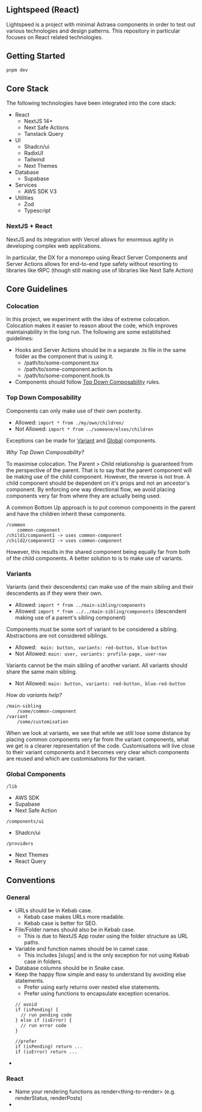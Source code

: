 ## Lightspeed (React)
Lightspeed is a project with minimal Astraea components in order to test out various technologies and design patterns. This repository in particular focuses on React related technologies.

## Getting Started

```bash
pnpm dev
```

## Core Stack

The following technologies have been integrated into the core stack:
- React
  - NextJS 14+
  - Next Safe Actions
  - Tanstack Query
- UI
  - Shadcn/ui
  - RadixUI
  - Tailwind
  - Next Themes
- Database
  - Supabase
- Services
  - AWS SDK V3
- Utilities
  - Zod
  - Typescript

### NextJS + React

NextJS and its integration with Vercel allows for enormous agility in developing complex web applications.

In particular, the DX for a monorepo using React Server Components and Server Actions allows for end-to-end type safety without resorting to libraries like tRPC (though still making use of libraries like Next Safe Action)

### 

## Core Guidelines

### Colocation

In this project, we experiment with the idea of extreme colocation. Colocation makes it easier to reason about the code, which improves maintainability in the long run. The following are some established guidelines:

- Hooks and Server Actions should be in a separate .ts file in the same folder as the component that is using it. 
  - /path/to/some-component.tsx
  - /path/to/some-component.action.ts
  - /path/to/some-component.hook.ts
- Components should follow [Top Down Composability](#top-down-composability) rules.


### Top Down Composability

Components can only make use of their own posterity. 
  - Allowed: `import * from ./my/own/children/`
  - Not Allowed: `import * from ../someone/elses/children`
  

Exceptions can be made for [Variant](#variants) and [Global](#global-components) components.

*Why Top Down Composability?*

To maximise colocation. The Parent > Child relationship is guaranteed from the perspective of the parent. That is to say that the parent component will be making use of the child component. However, the reverse is not true. A child component should be dependent on it's props and not an ancestor's component. By enforcing one way directional flow, we avoid placing components  very far from where they are actually being used.

A common Bottom Up approach is to put common components in the parent and have the children inherit these components. 

```
/common
    common-component
/child1/component1 -> uses common-component
/child2/component2 -> uses common-component
```

However, this results in the shared component being equally far from both of the child components. A better solution to is to make use of variants.


### Variants
Variants (and their descendents) can make use of the main sibling and their descendents as if they were their own.
  - Allowed: `import * from ../main-sibling/components`
  - Allowed: `import * from ../../main-sibling/components` (descendent making use of a parent's sibling component)

Components must be some sort of variant to be considered a sibling. Abstractions are not considered siblings.
  - Allowed: ` main: button, variants: red-button, blue-button`
  - Not Allowed: `main: user, variants: profile-page, user-nav`

Variants cannot be the main sibling of another variant. All variants should share the same main sibling.
  - Not Allowed: `main: button, variants: red-button, blue-red-button`
    
*How do variants help?*

```
/main-sibling
    /some/common-component
/variant
    /some/customisation 
```

When we look at variants, we see that while we still lose some distance by placing common components very far from the variant components, what we get is a clearer representation of the code. Customisations will live close to their variant components and it becomes very clear which components are reused and which are customisations for the variant.

### Global Components

`/lib`
  - AWS SDK
  - Supabase
  - Next Safe Action

`/components/ui`
  - Shadcn/ui

`/providers` 
  - Next Themes
  - React Query


## Conventions

### General
- URLs should be in Kebab case.
  - Kebab case makes URLs more readable.
  - Kebab case is better for SEO.
- File/Folder names should also be in Kebab case.
  - This is due to NextJS App router using the folder structure as URL paths.
- Variable and function names should be in camel case.
  - This includes [slugs] and is the only exception for not using Kebab case in folders.
- Database columns should be in Snake case.
- Keep the happy flow simple and easy to understand by avoiding else statements.
  - Prefer using early returns over nested else statements.
  - Prefer using functions to encapsulate exception scenarios.
  ```
  // avoid
  if (isPending) {
    // run pending code
  } else if (isError) {
    // run error code
  }

  //prefer
  if (isPending) return ...
  if (isError) return ...
  ```
- 

### React
- Name your rendering functions as render\<thing-to-render> (e.g. renderStatus, renderPosts)
- 